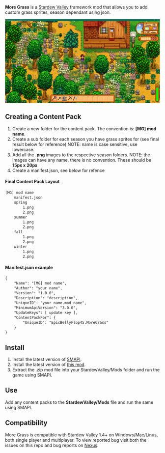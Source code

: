 **More Grass** is a [Stardew Valley](http://stardewvalley.net/) framework mod that allows you to add custom grass sprites, season dependant using json.

![](pics/moregrass.png)

## Creating a Content Pack
1. Create a new folder for the content pack. The convention is: **[MG] mod name**.
2. Create a sub folder for each season you have grass sprites for (see final result below for reference) NOTE: name is case sensitive, use lowercase.
3. Add all the **.png** images to the respective season folders. NOTE: the images can have any name, there is no convention. These should be **15px x 20px**
4. Create a manifest.json, see below for refence

#### Final Content Pack Layout
    [MG] mod name
        manifest.json
        spring
            1.png
            2.png
        summer
            1.png
            2.png
        fall
            1.png
            2.png
        winter
            1.png
            2.png

#### Manifest.json example
    {
        "Name": "[MG] mod name",
        "Author": "your name",
        "Version": "1.0.0",
        "Description": "description",
        "UniqueID": "your name.mod name",
        "MinimumApiVersion": "3.0.0",
        "UpdateKeys": [ update key ],
        "ContentPackFor": {
            "UniqueID": "EpicBellyFlop45.MoreGrass"
        }
    }

## Install
1. Install the latest version of [SMAPI](https://www.nexusmods.com/stardewvalley/mods/2400).
2. Install the latest version of [this mod](https://www.nexusmods.com/stardewvalley/mods/5398).
3. Extract the .zip mod file into your StardewValley/Mods folder and run the game using SMAPI.

## Use
Add any content packs to the **StardewValley/Mods** file and run the same using SMAPI.

## Compatibility
More Grass is compatible with Stardew Valley 1.4+ on Windows/Mac/Linus, both single player and multiplayer. To view reported bug visit both the issues on this repo and bug reports on [Nexus](https://www.nexusmods.com/stardewvalley/mods/5398?tab=bugs).
